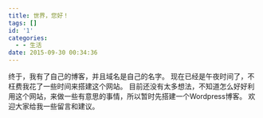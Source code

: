 ```yaml
---
title: 世界，您好！
tags: []
id: '1'
categories:
  - - 生活
date: 2015-09-30 00:34:36
---
```


终于，我有了自己的博客，并且域名是自己的名字。 现在已经是午夜时间了，不枉费我花了一些时间来搭建这个网站。 目前还没有太多想法，不知道怎么好好利用这个网站，来做一些有意思的事情，所以暂时先搭建一个Wordpress博客。 欢迎大家给我一些留言和建议。